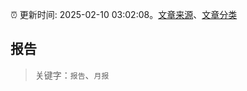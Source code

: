 :alarm_clock: 更新时间: 2025-02-10 03:02:08。[文章来源](/README.md)、[文章分类](/TAGS.md)

## 报告


> 关键字：`报告`、`月报`



